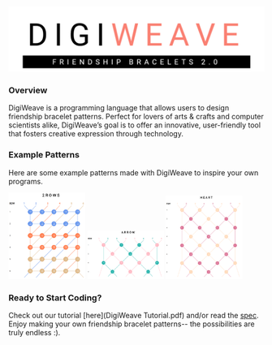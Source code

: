![logo](https://raw.githubusercontent.com/catherinesyeh/digiweave/master/spec/images/logo.png)
### Overview
DigiWeave is a programming language that allows users to design friendship bracelet patterns. Perfect for lovers of arts & crafts and computer scientists alike, DigiWeave’s goal is to offer an innovative, user-friendly tool that fosters creative expression through technology.

### Example Patterns
Here are some example patterns made with DigiWeave to inspire your own programs.

<img src="https://raw.githubusercontent.com/catherinesyeh/digiweave/master/spec/images/2ROWS.png" alt="2ROWS" width="30%" height="auto">
<img src="https://raw.githubusercontent.com/catherinesyeh/digiweave/master/spec/images/ARROW.png" alt="ARROW" width="30%" height="auto">
<img src="https://raw.githubusercontent.com/catherinesyeh/digiweave/master/spec/images/HEART.png" alt="HEART" width="30%" height="auto">

### Ready to Start Coding?
Check out our tutorial [here](DigiWeave Tutorial.pdf) and/or read the [spec](spec/lang_spec.pdf). Enjoy making your own friendship bracelet patterns-- the possibilities are truly endless :).
